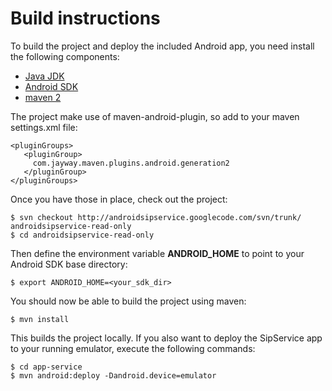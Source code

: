 # Build instructions #

To build the project and deploy the included Android app, you need install the following components:
  * [Java JDK](http://java.sun.com)
  * [Android SDK](http://developer.android.com/sdk/index.html)
  * [maven 2](http://maven.apache.org/)

The project make use of maven-android-plugin, so add to your maven settings.xml file:

```
<pluginGroups>
   <pluginGroup>
     com.jayway.maven.plugins.android.generation2
   </pluginGroup>
</pluginGroups>        
```

Once you have those in place, check out the project:
```
$ svn checkout http://androidsipservice.googlecode.com/svn/trunk/ androidsipservice-read-only
$ cd androidsipservice-read-only
```

Then define the environment variable **ANDROID\_HOME** to point to your Android SDK base directory:
```
$ export ANDROID_HOME=<your_sdk_dir>
```

You should now be able to build the project using maven:
```
$ mvn install
```

This builds the project locally. If you also want to deploy the SipService app to your running emulator, execute the following commands:

```
$ cd app-service
$ mvn android:deploy -Dandroid.device=emulator
```